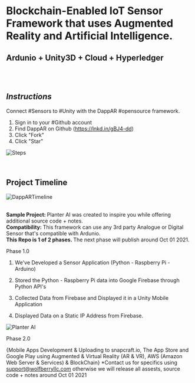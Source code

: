 

<h1> Blockchain-Enabled IoT Sensor Framework that uses Augmented Reality and Artificial Intelligence. </h1>
<h2> Ardunio + Unity3D + Cloud + Hyperledger </h2>
<br>
<br>
<h2><i> Instructions </i></h2>

Connect #Sensors to #Unity with the DappAR #opensource framework.

1. Sign in to your #Github account
2. Find DappAR on Github (https://lnkd.in/gBJ4-dd)
3. Click "Fork"
4. Click "Star"


![Steps](https://user-images.githubusercontent.com/53659320/127798789-99eb8d2b-dba0-465c-8c16-bd34c2773a51.png)


<br>
<h2> Project Timeline </h2>



![DappARTimeline](https://user-images.githubusercontent.com/53659320/127799556-c8d8adce-a93a-4451-9fe0-9d41570496d4.png)



<br>
<b> Sample Project: </b> Planter AI was created to inspire you while offering additional source code + notes. <br>
<b> Compatibility: </b> This framework can use any 3rd party Analogue or Digital Sensor that's compatible with Ardunio. <br>
<b>This Repo is 1 of 2 phases. </b> The next phase will publish around Oct 01 2021.


Phase 1.0

1. We've Developed a Sensor Application (Python - Raspberry Pi - Arduino)

2. Stored the Python - Raspberry Pi data into Google Firebase through Python API's

3. Collected Data from Firebase and Displayed it in a Unity Mobile Application

4. Displayed Data on a Static IP Address from Firebase. 



![Planter AI](https://user-images.githubusercontent.com/84645766/125811474-1023654b-80fd-4156-818d-781ae6b9e2f1.png)




Phase 2.0

{Mobile Apps Development & Uploading to snapcraft.io, The App Store and Google Play using Augmented & Virtual Reality (AR & VR), AWS (Amazon Web Server & Services) & BlockChain} *Contact us for specifics using support@wolfberryllc.com otherwise we will release all assests, source code + notes around Oct 01 2021



